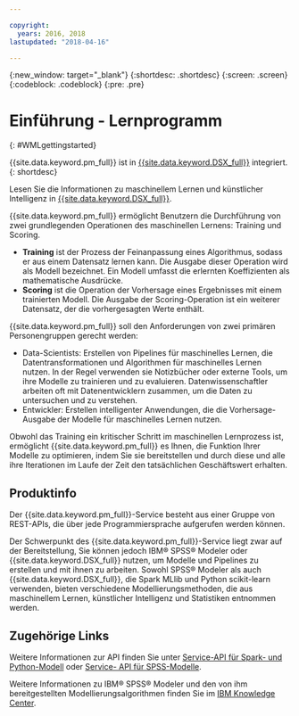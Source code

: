 ```yaml
---

copyright:
  years: 2016, 2018
lastupdated: "2018-04-16"

---
```


<!-- Common attributes used in the template are defined as follows: -->
{:new_window: target="_blank"}
{:shortdesc: .shortdesc}
{:screen: .screen}
{:codeblock: .codeblock}
{:pre: .pre}

# Einführung - Lernprogramm
{: #WMLgettingstarted}

{{site.data.keyword.pm_full}} ist in [{{site.data.keyword.DSX_full}}](https://datascience.ibm.com) integriert.
{: shortdesc}

Lesen Sie die Informationen zu maschinellem Lernen und künstlicher Intelligenz in [{{site.data.keyword.DSX_full}}](https://datascience.ibm.com/docs/content/analyze-data/wml-ai.html?context=analytics).

{{site.data.keyword.pm_full}} ermöglicht Benutzern die Durchführung von zwei grundlegenden Operationen des maschinellen Lernens: Training und Scoring.

- **Training** ist der Prozess der Feinanpassung eines Algorithmus, sodass er aus einem Datensatz lernen kann. Die Ausgabe dieser Operation wird als Modell bezeichnet. Ein Modell umfasst die erlernten Koeffizienten als mathematische Ausdrücke.
- **Scoring** ist die Operation der Vorhersage eines Ergebnisses mit einem trainierten Modell. Die Ausgabe der Scoring-Operation ist ein weiterer Datensatz, der die vorhergesagten Werte enthält.

{{site.data.keyword.pm_full}} soll den Anforderungen von zwei primären Personengruppen gerecht werden:

- Data-Scientists: Erstellen von Pipelines für maschinelles Lernen, die Datentransformationen und Algorithmen für maschinelles Lernen nutzen. In der Regel verwenden sie Notizbücher oder externe Tools, um ihre Modelle zu trainieren und zu evaluieren. Datenwissenschaftler arbeiten oft mit Datenentwicklern zusammen, um die Daten zu untersuchen und zu verstehen.
- Entwickler: Erstellen intelligenter Anwendungen, die die Vorhersage-Ausgabe der Modelle für maschinelles Lernen nutzen.

Obwohl das Training ein kritischer Schritt im maschinellen Lernprozess ist, ermöglicht {{site.data.keyword.pm_full}} es Ihnen, die Funktion Ihrer Modelle zu optimieren, indem Sie sie bereitstellen und durch diese und alle ihre Iterationen im Laufe der Zeit den tatsächlichen Geschäftswert erhalten.

## Produktinfo

Der {{site.data.keyword.pm_full}}-Service besteht aus einer Gruppe von REST-APIs, die über jede Programmiersprache aufgerufen werden können.

Der Schwerpunkt des {{site.data.keyword.pm_full}}-Service liegt zwar auf der Bereitstellung, Sie können jedoch IBM® SPSS® Modeler oder {{site.data.keyword.DSX_full}} nutzen, um Modelle und Pipelines zu erstellen und mit ihnen zu arbeiten. Sowohl SPSS® Modeler als auch {{site.data.keyword.DSX_full}}, die Spark MLlib und Python scikit-learn verwenden, bieten verschiedene Modellierungsmethoden, die aus maschinellem Lernen, künstlicher Intelligenz und Statistiken entnommen werden.

## Zugehörige Links

Weitere Informationen zur API finden Sie unter [Service-API für Spark- und Python-Modell](https://datascience.ibm.com/docs/content/analyze-data/pm_service_api_spark.html) oder [Service-
API für SPSS-Modelle](pm_service_api_spss.html).

Weitere Informationen zu IBM® SPSS® Modeler und den von ihm bereitgestellten Modellierungsalgorithmen
finden Sie im [IBM Knowledge Center](https://www.ibm.com/support/knowledgecenter/SS3RA7).

